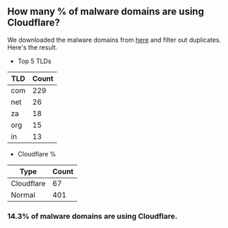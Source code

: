 ## How many % of malware domains are using Cloudflare?


We downloaded the malware domains from [here](https://urlhaus.abuse.ch) and filter out duplicates.
Here's the result.


[//]: # (start replacement)


- Top 5 TLDs

| TLD | Count |
| --- | --- |
| com | 229 |
| net | 26 |
| za | 18 |
| org | 15 |
| in | 13 |


- Cloudflare %

| Type | Count |
| --- | --- |
| Cloudflare | 67 |
| Normal | 401 |


### 14.3% of malware domains are using Cloudflare.
